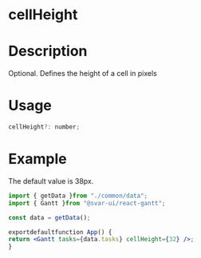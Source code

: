 # cellHeight

# **Description**

Optional. Defines the height of a cell in pixels

# **Usage**

```jsx
cellHeight?: number;

```

# **Example**

The default value is 38px.

```jsx
import { getData }from "./common/data";
import { Gantt }from "@svar-ui/react-gantt";

const data = getData();

exportdefaultfunction App() {
return <Gantt tasks={data.tasks} cellHeight={32} />;
}

```